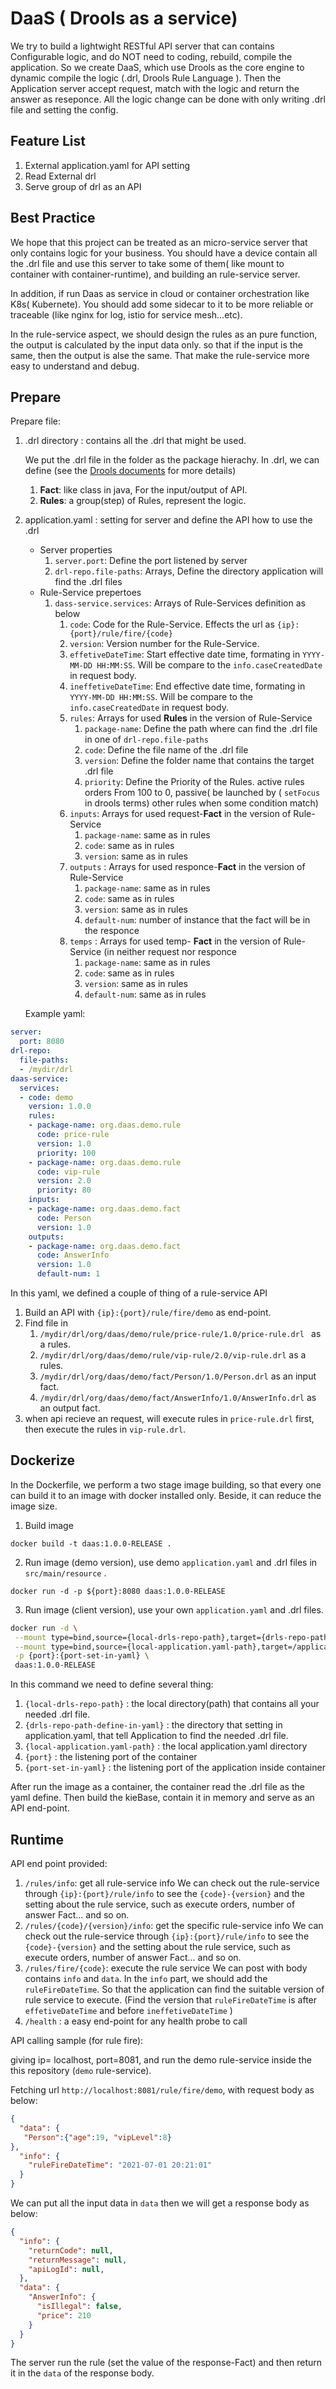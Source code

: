 # DaaS ( Drools as a service)

We try to build a lightwight RESTful API server that can contains Configurable logic,  and do NOT need to coding, rebuild, compile the application. So we create DaaS, which use Drools as the core engine to dynamic compile the logic (.drl, Drools Rule Language ). Then the Application server accept request,  match with the logic and return the answer as reseponce. All the logic change can be done with only writing .drl file and setting the config.

## Feature List

1. External application.yaml for API setting
2. Read External drl
3. Serve group of drl as an API

## Best Practice

We hope that this project can be treated as an micro-service server that only contains logic for your business. You should have a device contain all the .drl file and use this server to take some of them( like mount to container with container-runtime), and building an rule-service server.

In addition, if run Daas as service in cloud or container orchestration like K8s( Kubernete). You should add some sidecar to it to be more reliable or traceable (like nginx for log, istio for service mesh...etc).

In the rule-service aspect, we should design the rules as an pure function, the output is calculated by the  input data only. so that if the input is the same, then the output is alse the same. That make the rule-service more easy to understand and debug.

## Prepare

Prepare file:

1. .drl directory : contains all the .drl that might be used.

   We put the .drl file in the folder as the package hierachy. In .drl, we can define (see the [Drools documents](https://docs.jboss.org/drools/release/7.55.0.Final/drools-docs/html_single/index.html) for more details)

   1. **Fact**: like class in java, For the input/output of API.
   2. **Rules**: a group(step) of Rules, represent the logic.

2. application.yaml : setting for server and define the API how to use the .drl

   - Server properties
     1. `server.port`: Define the port listened by server
     2. `drl-repo.file-paths`: Arrays, Define the directory application will find the .drl files
   - Rule-Service prepertoes
     1. `dass-service.services`: Arrays of Rule-Services definition as below
        1. `code`: Code for the Rule-Service. Effects the url as `{ip}:{port}/rule/fire/{code}`
        2. `version`: Version number for the Rule-Service.
        3. `effetiveDateTime`: Start effective date time, formating in `YYYY-MM-DD HH:MM:SS`.
           Will be compare to the `info.caseCreatedDate` in request body.
        4. `ineffetiveDateTime`: End effective date time, formating in `YYYY-MM-DD HH:MM:SS`.
           Will be compare to the `info.caseCreatedDate` in request body.
        5. `rules`: Arrays for used **Rules** in the version of Rule-Service
           1. `package-name`: Define the path where can find the .drl file in one of `drl-repo.file-paths`
           2. `code`: Define the file name of the .drl file
           3. `version`: Define the folder name that contains the target .drl file
           4. `priority`: Define the Priority of the Rules. active rules orders From 100 to 0, passive( be launched by ( `setFocus` in drools terms) other rules when some condition match)
        6. `inputs`: Arrays for used request-**Fact** in the version of Rule-Service
           1. `package-name`: same as in rules
           2. `code`: same as in rules
           3. `version`: same as in rules
        7. `outputs` : Arrays for used responce-**Fact** in the version of Rule-Service
           1. `package-name`: same as in rules
           2. `code`: same as in rules
           3. `version`: same as in rules
           4. `default-num`: number of instance that the fact will be in the responce
        8. `temps` : Arrays for used temp- **Fact** in the version of Rule-Service (in neither request nor responce
           1. `package-name`: same as in rules
           2. `code`: same as in rules
           3. `version`: same as in rules
           4. `default-num`: same as in rules

   Example yaml:

```yaml
server:
  port: 8080
drl-repo:
  file-paths:
  - /mydir/drl
daas-service:
  services:
  - code: demo
    version: 1.0.0
    rules:
    - package-name: org.daas.demo.rule
      code: price-rule
      version: 1.0
      priority: 100
    - package-name: org.daas.demo.rule
      code: vip-rule
      version: 2.0
      priority: 80
    inputs:
    - package-name: org.daas.demo.fact
      code: Person
      version: 1.0
    outputs:
    - package-name: org.daas.demo.fact
      code: AnswerInfo
      version: 1.0
      default-num: 1
```

In this yaml, we defined a couple of thing of a rule-service API 

1. Build an API with `{ip}:{port}/rule/fire/demo` as end-point.
2. Find file in 
   1. `/mydir/drl/org/daas/demo/rule/price-rule/1.0/price-rule.drl ` as a rules.
   2. `/mydir/drl/org/daas/demo/rule/vip-rule/2.0/vip-rule.drl` as a rules.
   3. `/mydir/drl/org/daas/demo/fact/Person/1.0/Person.drl` as an input fact.
   4. `/mydir/drl/org/daas/demo/fact/AnswerInfo/1.0/AnswerInfo.drl` as an output fact.
3. when api recieve an request, will execute rules in `price-rule.drl` first,  then execute the rules in `vip-rule.drl`.

## Dockerize

In the Dockerfile, we perform a two stage image building, so that every one can build it to an image with docker installed only. Beside, it can reduce the image size.

1. Build image

`docker build -t daas:1.0.0-RELEASE .`

2. Run image (demo version), use demo `application.yaml` and .drl files in `src/main/resource` .

`docker run -d -p ${port}:8080 daas:1.0.0-RELEASE` 

3. Run image (client version), use your own `application.yaml` and .drl files.

```bash
docker run -d \
 --mount type=bind,source={local-drls-repo-path},target={drls-repo-path-define-in-yaml},readonly \
 --mount type=bind,source={local-application.yaml-path},target=/application.yaml,readonly \
 -p {port}:{port-set-in-yaml} \
 daas:1.0.0-RELEASE 
```

In this command we need to define several thing:

1. `{local-drls-repo-path}` : the local directory(path) that contains all your needed .drl file.
2. `{drls-repo-path-define-in-yaml}` : the directory that setting in application.yaml, that tell Application to find the needed .drl file.
3. `{local-application.yaml-path}` : the local application.yaml directory
4. `{port}` : the listening port of the container
5. `{port-set-in-yaml}` : the listening port of the application inside container

After run the image as a container, the container read the .drl file as the yaml define. Then build the kieBase, contain it in memory and serve as an API end-point.

## Runtime

API end point provided:

1. `/rules/info`: get all rule-service info
   We can check out the rule-service through `{ip}:{port}/rule/info` to see the `{code}-{version}` and the setting about the rule service, such as  execute orders, number of answer Fact... and so on.
2. `/rules/{code}/{version}/info`: get the specific rule-service info
   We can check out the rule-service through `{ip}:{port}/rule/info` to see the `{code}-{version}` and the setting about the rule service, such as  execute orders, number of answer Fact... and so on.
3. `/rules/fire/{code}`: execute the rule service
   We can post with body contains `info` and `data`. In the `info` part, we should add the `ruleFireDateTime`. So that the application can find the suitable version of rule service to execute. (Find the version that `ruleFireDateTime` is after `effetiveDateTime` and before `ineffetiveDateTime` )
4. `/health` : a easy end-point for any health probe to call

API calling sample (for rule fire):

giving ip= localhost, port=8081, and run the demo rule-service inside the this repository (`demo` rule-service).

Fetching url `http://localhost:8081/rule/fire/demo`, with request body as below:

```json
{
  "data": {
   "Person":{"age":19, "vipLevel":8}
},
  "info": {
    "ruleFireDateTime": "2021-07-01 20:21:01"
  }
}
```

We can put all the input data in `data` then we will get a response body as below:

```json
{
  "info": {
    "returnCode": null,
    "returnMessage": null,
    "apiLogId": null,
  },
  "data": {
    "AnswerInfo": {
      "isIllegal": false,
      "price": 210
    }
  }
}
```

The server run the rule (set the value of the response-Fact) and then return it in the `data` of the response body.